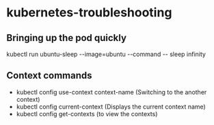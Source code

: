 # kubernetes-troubleshooting

## Bringing up the pod quickly 
kubectl run ubuntu-sleep --image=ubuntu --command -- sleep infinity

## Context commands
* kubectl config use-context context-name  (Switching to the another context)
* kubectl config current-context (Displays the current context name)
* kubectl config get-contexts (to view the contexts)

